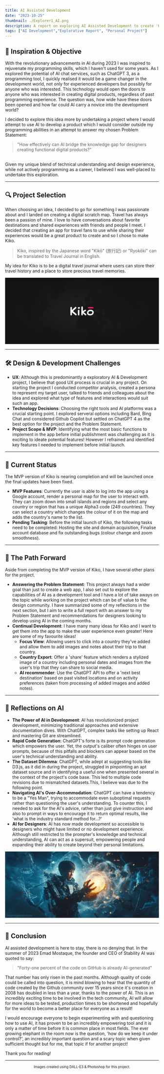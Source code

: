 ```yaml
---
title: AI Assisted Development
date: "2023-10-25"
thumbnail: ./Explorer1_AI.png
description: A report on exploring AI Assisted Development to create 'Kiko', a digital web app.
tags: ["AI Development","Explorative Report", "Personal Project"]
---
```


## 🚀 **Inspiration & Objective**

With the revolutionary advancements in AI during 2023 I was inspired to rejuvenate my programming skills, which I haven't used for some years. As I explored the potential of AI chat services, such as ChatGPT 3, as a programming tool, I quickly realised it would be a game changer in the development world, not only for experienced developers but possibly for anyone who was interested. This technology would open the doors to anyone who was interested in creating digital products, regardless of past programming experience. The question was, how wide have these doors been opened and how far could AI carry a novice into the development world? 

I decided to explore this idea more by undertaking a project where I would attempt to use AI to develop a product which I would consider outside my programming abilities in an attempt to answer my chosen Problem Statement:
<br>

> "How effectively can AI bridge the knowledge gap for designers creating functional digital products?"

<br>
Given my unique blend of technical understanding and design experience, while not actively programming as a career, I believed I was well-placed to undertake this exploration.

<hr />

## 🔍 **Project Selection**

When choosing an idea, I decided to go for something I was passionate about and I landed on creating a digital scratch map. Travel has always been a passion of mine. I love to have conversations about favorite destinations and shared experiences with friends and people I meet. I decided that creating an app for travel fans to use while sharing their experiences would be a great product to create and so I chose to make Kiko.

> Kiko, inspired by the Japanese word "Kikō" (旅行記) or "Ryokōki" can be translated to Travel Journal in English.

My idea for Kiko is to be a digital travel journal where users can store their travel history and a place to store precious travel memories.

![Kiko Logo Image](./kiko_pic1.png "Explore with Kiko")

<hr />

## 🛠 **Design & Development Challenges**

- **UX**: Although this is predominantly a exploratory AI & Development project, I believe that good UX process is crucial in any project. On starting the project I conducted competitor analysis, created a persona to represent my target user, talked to friends and colleagues about the idea and explored what type of features and interactions would suit such an app.
- **Technology Decisions**: Choosing the right tools and AI platforms was a crucial starting point. I explored serveral options including Bard, Bing Chat and  considered Github Copilot but settled on ChatGPT 4 as the best option for the project and the Problem Statement.
- **Project Scope & MVP**: Identifying what the most basic functions to implement in the app before initial publishment was challenging as it is exciting to ideate potential features! However I refrained and identified key features I needed to implement before initial launch.

<hr />

## 🎉 **Current Status**

The MVP version of Kiko is nearing completion and will be launched once the final updates have been fixed.
- **MVP Features**: Currently the user is able to log into the app using a Google account, render a personal map for the user to interact with. They can zoom down into small islands and regions and select any country or region that has a unique Alpha3 code (249 countries). They can select a country which changes the colour of it on the map and adds the country's name to the list.
- **Pending Tasking**: Before the initial launch of Kiko, the following tasks need to be completed: Hosting the site and domain acquisition, Finalise account database and fix outstanding bugs (colour change and zoom smoothness). 

<hr />

## 🔮 **The Path Forward**

Aside from completing the MVP version of Kiko, I have several other plans for the project.
- **Answering the Problem Statement**: This project always had a wider goal than just to create a web app, I also set out to explore the capabilities of AI as a development tool and I have a lot of take aways on the topic while working on the project which can be of value to the design community. I have summarized some of my reflections in the next section, but I aim to write a full report with an answer to my Problem Statement and recommendations for designers looking to develop using AI in the coming months.
- **Continual Development**: I have many many ideas for Kiko and I want to get them into the app to make the user experience even greater! Here are some of my favourite ideas!
    - **Focus View**: Allowing users to click into a country they've added and allow them to add images and notes about their trip to that country.
    - **Country Export**: Offer a 'share' feature which renders a stylized image of a country including personal dates and images from the user's trip that they can share to social media.
    - **AI recommender**: Use the ChatGPT API to offer a 'next best destination' based on past visited locations and on activity preferences (taken from processing of added images and added notes).

<hr />

## 🤖 **Reflections on AI**

- **The Power of AI in Development**: AI has revolutionized project development, minimizing traditional approaches and extensive documentation dives. With ChatGPT, complex tasks like setting up React and mastering Git are streamlined.
- **Rapid Code Generation**: ChatGPT's forte is its prompt code generation which empowers the user. Yet, the output's caliber often hinges on user prompts, because of this pitfalls and blockers can appear based on the user's technical understanding and ability.
- **The Dataset Dilemma**: ChatGPT, while adept at suggesting tools like D3.js, as it did in during the project, struggled in pinpointing an apt dataset source and in identifying a useful one when presented several in the context of the project's code base. This led to multiple code revisions due to mismatched datasets.This, I believe was due to the following point.
- **Navigating AI's Over-Accommodation**: ChatGPT can have a tendency to be a "Yes Man", trying to accommodate even suboptimal requests rather than questioning the user's understanding. To counter this, I needed to ask for the AI's advice, rather than just give instruction and also to prompt in ways to encourage it to return optimal results, like 'what is the industry standard method for...?'
- **AI for Designers**: AI has now made development so accessible to designers who might have limited or no development experience. Although still restricted to the prompter's knowledge and technical understanding, AI can act as a supersuit, empowering people and expanding their ability to create beyond their personal limitations.

![Child Holding Powerful Energy](./Controller1_AI.png "The 'supersuit' of AI can empower users who previously couldn't harness the power of development")

<hr />

## 🌟 **Conclusion**

AI assisted development is here to stay, there is no denying that. In the summer of 2023 Emad Mostaque, the founder and CEO of Stability AI was quoted to say:

> "Forty-one percent of the code on GitHub is already AI-generated"

That number has only risen in the past months. Although quality of code could be called into question, it is mind blowing to hear that the quantity of code created by the Github community over 15 years since it's creation in 2008 has doubled in less than a year, thanks to the power of AI. This is an incredibly exciting time to be involved in the tech community, AI will allow for more ideas to be tested, production times to be shortened and hopefully for the world to become a better place for everyone as a result! 

I would encourage everyone to begin experimenting with and questioning how to use AI, it has proven to be an incredibly empowering tool and it is only a matter of time before it is common place in most fields. The ever growing elephant in the room now is the question, 'how do we keep it under control?', an incredibly important question and a scary topic when given sufficient thought but for me, that topic if for another project! 

Thank you for reading! 

<hr/>

<div style="text-align: center; font-size: 0.8em;">Images created using DALL-E3 & Photoshop for this project.</div>
